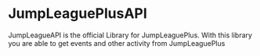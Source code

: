 # JumpLeaguePlusAPI
JumpLeagueAPI is the official Library for JumpLeaguePlus. With this library you are able to get events and other activity from JumpLeaguePlus

